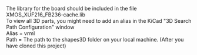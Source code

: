 The library for the board should be included in the file XMOS_XUF216_FB236-cache.lib\
To view all 3D parts, you might need to add an alias in the KiCad "3D Search Path Configuration" window\
Alias = vrml\
Path = The path to the shapes3D folder on your local machine. (After you have cloned this project)
